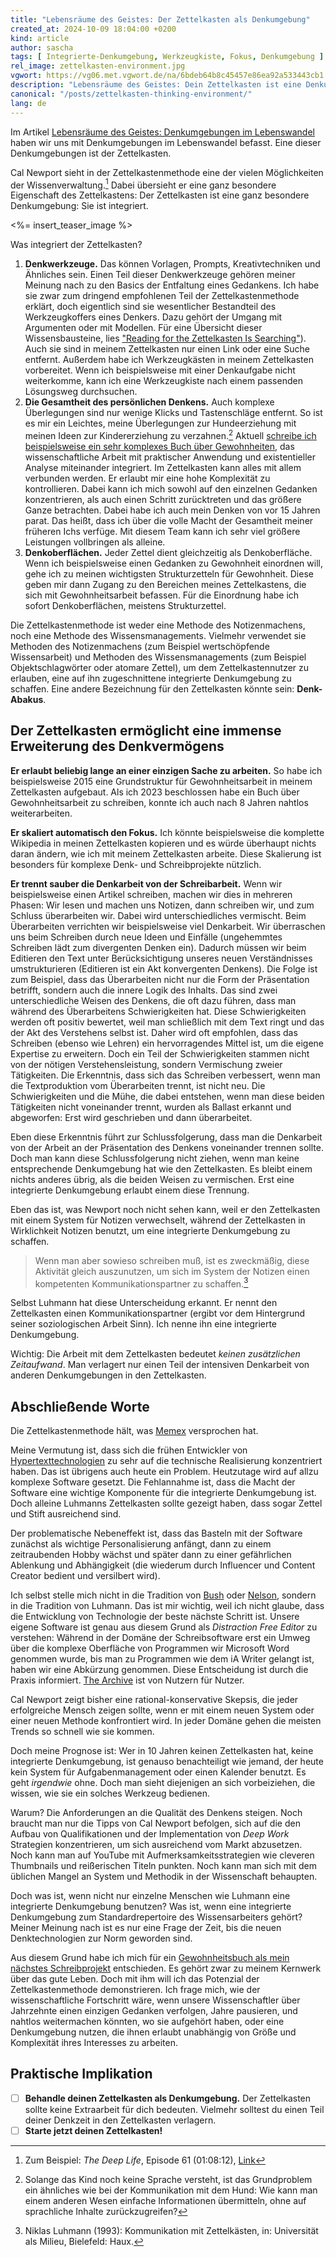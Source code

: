 ```yaml
---
title: "Lebensräume des Geistes: Der Zettelkasten als Denkumgebung"
created_at: 2024-10-09 18:04:00 +0200
kind: article
author: sascha
tags: [ Integrierte-Denkumgebung, Werkzeugkiste, Fokus, Denkumgebung ]
rel_image: zettelkasten-environment.jpg
vgwort: https://vg06.met.vgwort.de/na/6bdeb64b8c45457e86ea92a533443cb1
description: "Lebensräume des Geistes: Dein Zettelkasten ist eine Denkumgebung."
canonical: "/posts/zettelkasten-thinking-environment/"
lang: de
---
```


Im Artikel [Lebensräume des Geistes: Denkumgebungen im Lebenswandel](https://zettelkasten.de/posts/thinking-environments-way-of-living/de/) haben wir uns mit Denkumgebungen im Lebenswandel befasst. Eine dieser Denkumgebungen ist der Zettelkasten.

Cal Newport sieht in der Zettelkastenmethode eine der vielen Möglichkeiten der Wissenverwaltung.[^24050110calzk] Dabei übersieht er eine ganz besondere Eigenschaft des Zettelkastens: Der Zettelkasten ist eine ganz besondere Denkumgebung: Sie ist integriert.

[^24050110calzk]: Zum Beispiel: _The Deep Life_, Episode 61 (01:08:12), [Link](https://www.buzzsprout.com/1121972/7196650-ep-61-how-should-i-tackle-big-projects)

<%= insert_teaser_image %> 

Was integriert der Zettelkasten?

1. **Denkwerkzeuge.** Das können Vorlagen, Prompts, Kreativtechniken und Ähnliches sein. Einen Teil dieser Denkwerkzeuge gehören meiner Meinung nach zu den Basics der Entfaltung eines Gedankens. Ich habe sie zwar zum dringend empfohlenen Teil der Zettelkastenmethode erklärt, doch eigentlich sind sie wesentlicher Bestandteil des Werkzeugkoffers eines Denkers. Dazu gehört der Umgang mit Argumenten oder mit Modellen. Für eine Übersicht dieser Wissensbausteine, lies ["Reading for the Zettelkasten Is Searching"](https://zettelkasten.de/posts/reading-is-searching/)). Auch sie sind in meinem Zettelkasten nur einen Link oder eine Suche entfernt. Außerdem habe ich Werkzeugkästen in meinem Zettelkasten vorbereitet. Wenn ich beispielsweise mit einer Denkaufgabe nicht weiterkomme, kann ich eine Werkzeugkiste nach einem passenden Lösungsweg durchsuchen.
2. **Die Gesamtheit des persönlichen Denkens.** Auch komplexe Überlegungen sind nur wenige Klicks und Tastenschläge entfernt. So ist es mir ein Leichtes, meine Überlegungen zur Hundeerziehung mit meinen Ideen zur Kindererziehung zu verzahnen.[^20240213kindhund] Aktuell [schreibe ich beispielsweise ein sehr komplexes Buch über Gewohnheiten](https://zettelkasten.de/posts/zettelkasten-in-action-book-on-habit/), das wissenschaftliche Arbeit mit praktischer Anwendung und existentieller Analyse miteinander integriert. Im Zettelkasten kann alles mit allem verbunden werden. Er erlaubt mir eine hohe Komplexität zu kontrollieren. Dabei kann ich mich sowohl auf den einzelnen Gedanken konzentrieren, als auch einen Schritt zurücktreten und das größere Ganze betrachten. Dabei habe ich auch mein Denken von vor 15 Jahren parat. Das heißt, dass ich über die volle Macht der Gesamtheit meiner früheren Ichs verfüge. Mit diesem Team kann ich sehr viel größere Leistungen vollbringen als alleine.
3. **Denkoberflächen.** Jeder Zettel dient gleichzeitig als Denkoberfläche. Wenn ich beispielsweise einen Gedanken zu Gewohnheit einordnen will, gehe ich zu meinen wichtigsten Strukturzetteln für Gewohnheit. Diese geben mir dann Zugang zu den Bereichen meines Zettelkastens, die sich mit Gewohnheitsarbeit befassen. Für die Einordnung habe ich sofort Denkoberflächen, meistens Strukturzettel.

[^20240213kindhund]: Solange das Kind noch keine Sprache versteht, ist das Grundproblem ein ähnliches wie bei der Kommunikation mit dem Hund: Wie kann man einem anderen Wesen einfache Informationen übermitteln, ohne auf sprachliche Inhalte zurückzugreifen?

Die Zettelkastenmethode ist weder eine Methode des Notizenmachens, noch eine Methode des Wissensmanagements. Vielmehr verwendet sie Methoden des Notizenmachens (zum Beispiel wertschöpfende Wissensarbeit) und Methoden des Wissensmanagements (zum Beispiel Objektschlagwörter oder atomare Zettel), um dem Zettelkastennutzer zu erlauben, eine auf ihn zugeschnittene integrierte Denkumgebung zu schaffen. Eine andere Bezeichnung für den Zettelkasten könnte sein: **Denk-Abakus**.

## Der Zettelkasten ermöglicht eine immense Erweiterung des Denkvermögens

**Er erlaubt beliebig lange an einer einzigen Sache zu arbeiten.** So habe ich beispielsweise 2015 eine Grundstruktur für Gewohnheitsarbeit in meinem Zettelkasten aufgebaut. Als ich 2023 beschlossen habe ein Buch über Gewohnheitsarbeit zu schreiben, konnte ich auch nach 8 Jahren nahtlos weiterarbeiten.

**Er skaliert automatisch den Fokus.** Ich könnte beispielsweise die komplette Wikipedia in meinen Zettelkasten kopieren und es würde überhaupt nichts daran ändern, wie ich mit meinem Zettelkasten arbeite. Diese Skalierung ist besonders für komplexe Denk- und Schreibprojekte nützlich.

**Er trennt sauber die Denkarbeit von der Schreibarbeit.** Wenn wir beispielsweise einen Artikel schreiben, machen wir dies in mehreren Phasen: Wir lesen und machen uns Notizen, dann schreiben wir, und zum Schluss überarbeiten wir. Dabei wird unterschiedliches vermischt. Beim Überarbeiten verrichten wir beispielsweise viel Denkarbeit. Wir überraschen uns beim Schreiben durch neue Ideen und Einfälle (ungehemmtes Schreiben lädt zum divergenten Denken ein). Dadurch müssen wir beim Editieren den Text unter Berücksichtigung unseres neuen Verständnisses umstrukturieren (Editieren ist ein Akt konvergenten Denkens). Die Folge ist zum Beispiel, dass das Überarbeiten nicht nur die Form der Präsentation betrifft, sondern auch die innere Logik des Inhalts. Das sind zwei unterschiedliche Weisen des Denkens, die oft dazu führen, dass man während des Überarbeitens Schwierigkeiten hat. Diese Schwierigkeiten werden oft positiv bewertet, weil man schließlich mit dem Text ringt und das der Akt des Verstehens selbst ist. Daher wird oft empfohlen, dass das Schreiben (ebenso wie Lehren) ein hervorragendes Mittel ist, um die eigene Expertise zu erweitern. Doch ein Teil der Schwierigkeiten stammen nicht von der nötigen Verstehensleistung, sondern Vermischung zweier Tätigkeiten. Die Erkenntnis, dass sich das Schreiben verbessert, wenn man die Textproduktion vom Überarbeiten trennt, ist nicht neu. Die Schwierigkeiten und die Mühe, die dabei entstehen, wenn man diese beiden Tätigkeiten nicht voneinander trennt, wurden als Ballast erkannt und abgeworfen: Erst wird geschrieben und dann überarbeitet.

Eben diese Erkenntnis führt zur Schlussfolgerung, dass man die Denkarbeit von der Arbeit an der Präsentation des Denkens voneinander trennen sollte. Doch man kann diese Schlussfolgerung nicht ziehen, wenn man keine entsprechende Denkumgebung hat wie den Zettelkasten. Es bleibt einem nichts anderes übrig, als die beiden Weisen zu vermischen. Erst eine integrierte Denkumgebung erlaubt einem diese Trennung. 

Eben das ist, was Newport noch nicht sehen kann, weil er den Zettelkasten mit einem System für Notizen verwechselt, während der Zettelkasten in Wirklichkeit Notizen benutzt, um eine integrierte Denkumgebung zu schaffen.

> Wenn man aber sowieso schreiben muß, ist es zweckmäßig, diese Aktivität gleich auszunutzen, um sich im System der Notizen einen kompetenten Kommunikationspartner zu schaffen.[^Luhmann1993] 

Selbst Luhmann hat diese Unterscheidung erkannt. Er nennt den Zettelkasten einen Kommunikationspartner (ergibt vor dem Hintergrund seiner soziologischen Arbeit Sinn). Ich nenne ihn eine integrierte Denkumgebung. 

[^Luhmann1993]: Niklas Luhmann (1993): Kommunikation mit Zettelkästen, in: Universität als Milieu, Bielefeld: Haux.

Wichtig: Die Arbeit mit dem Zettelkasten bedeutet *keinen zusätzlichen Zeitaufwand*. Man verlagert nur einen Teil der intensiven Denkarbeit von anderen Denkumgebungen in den Zettelkasten.

## Abschließende Worte

Die Zettelkastenmethode hält, was [Memex](https://de.wikipedia.org/wiki/Memex) versprochen hat. 

Meine Vermutung ist, dass sich die frühen Entwickler von [Hypertexttechnologien](https://en.wikipedia.org/wiki/Timeline_of_hypertext_technology) zu sehr auf die technische Realisierung konzentriert haben. Das ist übrigens auch heute ein Problem. Heutzutage wird auf allzu komplexe Software gesetzt. Die Fehlannahme ist, dass die Macht der Software eine wichtige Komponente für die integrierte Denkumgebung ist. Doch alleine Luhmanns Zettelkasten sollte gezeigt haben, dass sogar Zettel und Stift ausreichend sind. 

Der problematische Nebeneffekt ist, dass das Basteln mit der Software zunächst als wichtige Personalisierung anfängt, dann zu einem zeitraubenden Hobby wächst und später dann zu einer gefährlichen Ablenkung und Abhängigkeit (die wiederum durch Influencer und Content Creator bedient und versilbert wird).

Ich selbst stelle mich nicht in die Tradition von [Bush](https://en.wikipedia.org/wiki/Memex) oder [Nelson](https://en.wikipedia.org/wiki/Project_Xanadu), sondern in die Tradition von Luhmann. Das ist mir wichtig, weil ich nicht glaube, dass die Entwicklung von Technologie der beste nächste Schritt ist. Unsere eigene Software ist genau aus diesem Grund als _Distraction Free Editor_ zu verstehen: Während in der Domäne der Schreibsoftware erst ein Umweg über die komplexe Oberfläche von Programmen wir Microsoft Word genommen wurde, bis man zu Programmen wie dem iA Writer gelangt ist, haben wir eine Abkürzung genommen. Diese Entscheidung ist durch die Praxis informiert. [The Archive](https://zettelkasten.de/the-archive) ist von Nutzern für Nutzer.

Cal Newport <!--TODO  Link auf den offenen Text --> zeigt bisher eine rational-konservative Skepsis, die jeder erfolgreiche Mensch zeigen sollte, wenn er mit einem neuen System oder einer neuen Methode konfrontiert wird. In jeder Domäne gehen die meisten Trends so schnell wie sie kommen.

Doch meine Prognose ist: Wer in 10 Jahren keinen Zettelkasten hat, keine integrierte Denkumgebung, ist genauso benachteiligt wie jemand, der heute kein System für Aufgabenmanagement oder einen Kalender benutzt. Es geht *irgendwie* ohne. Doch man sieht diejenigen an sich vorbeiziehen, die wissen, wie sie ein solches Werkzeug bedienen.

Warum? Die Anforderungen an die Qualität des Denkens steigen. Noch braucht man nur die Tipps von Cal Newport befolgen, sich auf die den Aufbau von Qualifikationen und der Implementation von _Deep Work_ Strategien konzentrieren, um sich ausreichend vom Markt abzusetzen. Noch kann man auf YouTube mit Aufmerksamkeitsstrategien wie cleveren Thumbnails und reißerischen Titeln punkten. Noch kann man sich mit dem üblichen Mangel an System und Methodik in der Wissenschaft behaupten. 

Doch was ist, wenn nicht nur einzelne Menschen wie Luhmann eine integrierte Denkumgebung benutzen? Was ist, wenn eine integrierte Denkumgebung zum Standardrepertoire des Wissensarbeiters gehört? Meiner Meinung nach ist es nur eine Frage der Zeit, bis die neuen Denktechnologien zur Norm geworden sind. 

Aus diesem Grund habe ich mich für ein [Gewohnheitsbuch als mein nächstes Schreibprojekt](https://zettelkasten.de/posts/zettelkasten-in-action-book-on-habit/) entschieden. Es gehört zwar zu meinem Kernwerk über das gute Leben. Doch mit ihm will ich das Potenzial der Zettelkastenmethode demonstrieren. Ich frage mich, wie der wissenschaftliche Fortschritt wäre, wenn unsere Wissenschaftler über Jahrzehnte einen einzigen Gedanken verfolgen, Jahre pausieren, und nahtlos weitermachen könnten, wo sie aufgehört haben, oder eine Denkumgebung nutzen, die ihnen erlaubt unabhängig von Größe und Komplexität ihres Interesses zu arbeiten.

## Praktische Implikation

- [ ] **Behandle deinen Zettelkasten als Denkumgebung.** Der Zettelkasten sollte keine Extraarbeit für dich bedeuten. Vielmehr solltest du einen Teil deiner Denkzeit in den Zettelkasten verlagern. 
- [ ] **Starte jetzt deinen Zettelkasten!**
